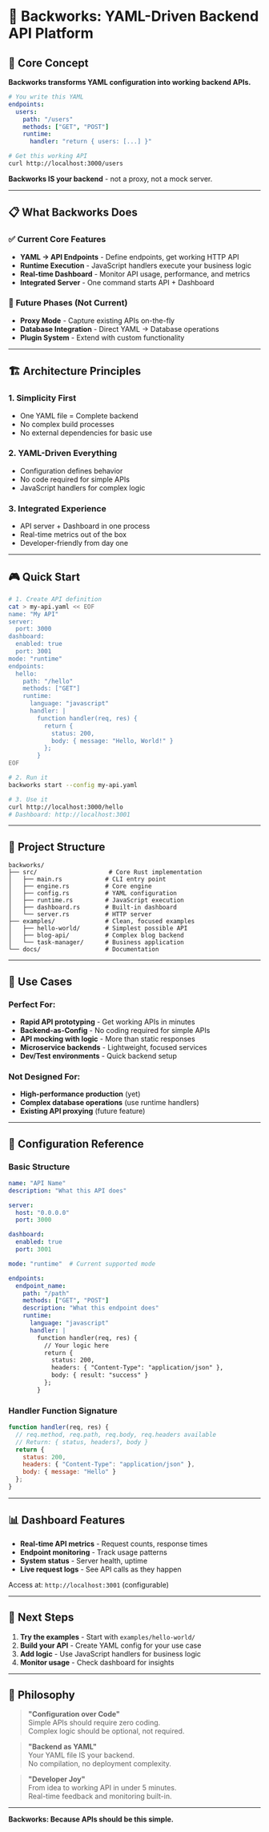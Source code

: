 # 🚀 Backworks: YAML-Driven Backend API Platform

## 🎯 **Core Concept**

**Backworks transforms YAML configuration into working backend APIs.**

```yaml
# You write this YAML
endpoints:
  users:
    path: "/users"
    methods: ["GET", "POST"]
    runtime:
      handler: "return { users: [...] }"
```

```bash
# Get this working API
curl http://localhost:3000/users
```

**Backworks IS your backend** - not a proxy, not a mock server.

---

## 📋 **What Backworks Does**

### ✅ **Current Core Features**
- **YAML → API Endpoints** - Define endpoints, get working HTTP API
- **Runtime Execution** - JavaScript handlers execute your business logic
- **Real-time Dashboard** - Monitor API usage, performance, and metrics
- **Integrated Server** - One command starts API + Dashboard

### 🔄 **Future Phases** (Not Current)
- **Proxy Mode** - Capture existing APIs on-the-fly
- **Database Integration** - Direct YAML → Database operations
- **Plugin System** - Extend with custom functionality

---

## 🏗️ **Architecture Principles**

### 1. **Simplicity First**
- One YAML file = Complete backend
- No complex build processes
- No external dependencies for basic use

### 2. **YAML-Driven Everything**
- Configuration defines behavior
- No code required for simple APIs
- JavaScript handlers for complex logic

### 3. **Integrated Experience**
- API server + Dashboard in one process
- Real-time metrics out of the box
- Developer-friendly from day one

---

## 🎮 **Quick Start**

```bash
# 1. Create API definition
cat > my-api.yaml << EOF
name: "My API"
server:
  port: 3000
dashboard:
  enabled: true
  port: 3001
mode: "runtime"
endpoints:
  hello:
    path: "/hello"
    methods: ["GET"]
    runtime:
      language: "javascript"
      handler: |
        function handler(req, res) {
          return {
            status: 200,
            body: { message: "Hello, World!" }
          };
        }
EOF

# 2. Run it
backworks start --config my-api.yaml

# 3. Use it
curl http://localhost:3000/hello
# Dashboard: http://localhost:3001
```

---

## 📁 **Project Structure**

```
backworks/
├── src/                    # Core Rust implementation
│   ├── main.rs            # CLI entry point
│   ├── engine.rs          # Core engine
│   ├── config.rs          # YAML configuration
│   ├── runtime.rs         # JavaScript execution
│   ├── dashboard.rs       # Built-in dashboard
│   └── server.rs          # HTTP server
├── examples/              # Clean, focused examples
│   ├── hello-world/       # Simplest possible API
│   ├── blog-api/          # Complex blog backend
│   └── task-manager/      # Business application
└── docs/                  # Documentation
```

---

## 🎯 **Use Cases**

### **Perfect For:**
- **Rapid API prototyping** - Get working APIs in minutes
- **Backend-as-Config** - No coding required for simple APIs
- **API mocking with logic** - More than static responses
- **Microservice backends** - Lightweight, focused services
- **Dev/Test environments** - Quick backend setup

### **Not Designed For:**
- **High-performance production** (yet)
- **Complex database operations** (use runtime handlers)
- **Existing API proxying** (future feature)

---

## 🔧 **Configuration Reference**

### **Basic Structure**
```yaml
name: "API Name"
description: "What this API does"

server:
  host: "0.0.0.0"
  port: 3000

dashboard:
  enabled: true
  port: 3001

mode: "runtime"  # Current supported mode

endpoints:
  endpoint_name:
    path: "/path"
    methods: ["GET", "POST"]
    description: "What this endpoint does"
    runtime:
      language: "javascript"
      handler: |
        function handler(req, res) {
          // Your logic here
          return {
            status: 200,
            headers: { "Content-Type": "application/json" },
            body: { result: "success" }
          };
        }
```

### **Handler Function Signature**
```javascript
function handler(req, res) {
  // req.method, req.path, req.body, req.headers available
  // Return: { status, headers?, body }
  return {
    status: 200,
    headers: { "Content-Type": "application/json" },
    body: { message: "Hello" }
  };
}
```

---

## 📊 **Dashboard Features**

- **Real-time API metrics** - Request counts, response times
- **Endpoint monitoring** - Track usage patterns
- **System status** - Server health, uptime
- **Live request logs** - See API calls as they happen

Access at: `http://localhost:3001` (configurable)

---

## 🚀 **Next Steps**

1. **Try the examples** - Start with `examples/hello-world/`
2. **Build your API** - Create YAML config for your use case
3. **Add logic** - Use JavaScript handlers for business logic
4. **Monitor usage** - Check dashboard for insights

---

## 🎯 **Philosophy**

> **"Configuration over Code"**  
> Simple APIs should require zero coding.  
> Complex logic should be optional, not required.

> **"Backend as YAML"**  
> Your YAML file IS your backend.  
> No compilation, no deployment complexity.

> **"Developer Joy"**  
> From idea to working API in under 5 minutes.  
> Real-time feedback and monitoring built-in.

---

**Backworks: Because APIs should be this simple.**
